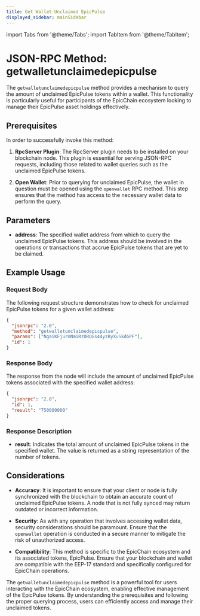 ```yaml
---
title: Get Wallet Unclaimed EpicPulse
displayed_sidebar: mainSidebar
---
```


import Tabs from '@theme/Tabs';
import TabItem from '@theme/TabItem';






# JSON-RPC Method: getwalletunclaimedepicpulse

The `getwalletunclaimedepicpulse` method provides a mechanism to query the amount of unclaimed EpicPulse tokens within a wallet. This functionality is particularly useful for participants of the EpicChain ecosystem looking to manage their EpicPulse asset holdings effectively.

## Prerequisites

In order to successfully invoke this method:

1. **RpcServer Plugin**: The RpcServer plugin needs to be installed on your blockchain node. This plugin is essential for serving JSON-RPC requests, including those related to wallet queries such as the unclaimed EpicPulse tokens.

2. **Open Wallet**: Prior to querying for unclaimed EpicPulse, the wallet in question must be opened using the `openwallet` RPC method. This step ensures that the method has access to the necessary wallet data to perform the query.

## Parameters

- **address**: The specified wallet address from which to query the unclaimed EpicPulse tokens. This address should be involved in the operations or transactions that accrue EpicPulse tokens that are yet to be claimed.

## Example Usage

### Request Body

The following request structure demonstrates how to check for unclaimed EpicPulse tokens for a given wallet address:

```json
{
  "jsonrpc": "2.0",
  "method": "getwalletunclaimedepicpulse",
  "params": ["NgaiKFjurmNmiRzDRQGs44yzByXuSkdGPF"],
  "id": 1
}
```

### Response Body

The response from the node will include the amount of unclaimed EpicPulse tokens associated with the specified wallet address:

```json
{
  "jsonrpc": "2.0",
  "id": 1,
  "result": "750000000"
}
```

### Response Description

- **result**: Indicates the total amount of unclaimed EpicPulse tokens in the specified wallet. The value is returned as a string representation of the number of tokens. 

## Considerations

- **Accuracy**: It is important to ensure that your client or node is fully synchronized with the blockchain to obtain an accurate count of unclaimed EpicPulse tokens. A node that is not fully synced may return outdated or incorrect information.

- **Security**: As with any operation that involves accessing wallet data, security considerations should be paramount. Ensure that the `openwallet` operation is conducted in a secure manner to mitigate the risk of unauthorized access.

- **Compatibility**: This method is specific to the EpicChain ecosystem and its associated tokens, EpicPulse. Ensure that your blockchain and wallet are compatible with the EEP-17 standard and specifically configured for EpicChain operations.

The `getwalletunclaimedepicpulse` method is a powerful tool for users interacting with the EpicChain ecosystem, enabling effective management of the EpicPulse tokens. By understanding the prerequisites and following the proper querying process, users can efficiently access and manage their unclaimed tokens.








<br/>